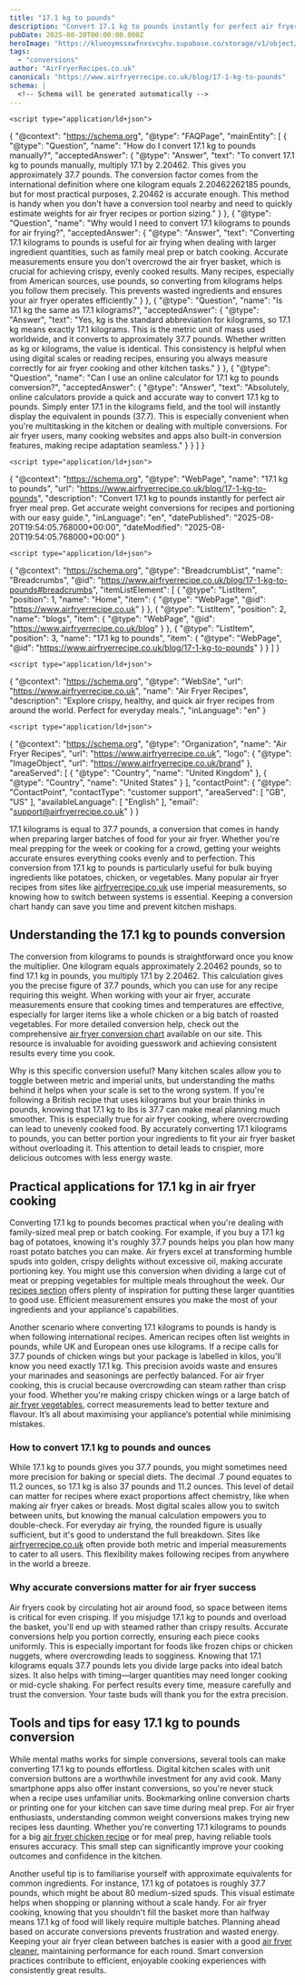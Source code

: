 ```yaml
---
title: "17.1 kg to pounds"
description: "Convert 17.1 kg to pounds instantly for perfect air fryer meal prep. Get accurate weight conversions for recipes and portioning with our easy guide."
pubDate: 2025-08-20T00:00:00.000Z
heroImage: "https://klueoymssxwfnxsvcyhv.supabase.co/storage/v1/object/public/Shmucket/17-1-kg-to-pounds.webp"
tags:
  - "conversions"
author: "AirFryerRecipes.co.uk"
canonical: "https://www.airfryerrecipe.co.uk/blog/17-1-kg-to-pounds"
schema: |
  <!-- Schema will be generated automatically -->
---
```

<script type="application/ld+json">
{
    "@context": "https://schema.org",
    "@type": "BlogPosting",
    "url": "https://www.airfryerrecipe.co.uk/blog/17-1-kg-to-pounds",
    "mainEntityOfPage": {
        "@type": "WebPage",
        "@id": "https://www.airfryerrecipe.co.uk/blog/17-1-kg-to-pounds"
    },
    "headline": "Quick 17.1 kg to Pounds Conversion for Air Fryer Cooking",
    "description": "Convert 17.1 kg to pounds instantly for perfect air fryer meal prep. Get accurate weight conversions for recipes and portioning with our easy guide.",
    "author": {
        "@type": "Person",
        "name": "AirFryerRecipes.co.uk",
        "url": "https://www.airfryerrecipe.co.uk/about",
        "image": {
            "@type": "ImageObject",
            "url": "https://klueoymssxwfnxsvcyhv.supabase.co/storage/v1/object/public/Shmucket/Me.jpg"
        }
    },
    "publisher": {
        "@type": "Organization",
        "name": "Air Fryer Recipe",
        "logo": {
            "@type": "ImageObject",
            "url": "https://cdn.prod.website-files.com/68224a465dfe9a7ab4f57570/6844191451a8b2f1e37e63cc_Untitled%20design%20-%202025-06-05T205644.948%20(1).png"
        }
    },
    "datePublished": "2025-08-20T19:54:05.768Z",
    "dateModified": "2025-08-20T19:54:05.768Z",
    "image": {
        "@type": "ImageObject",
        "url": "https://klueoymssxwfnxsvcyhv.supabase.co/storage/v1/object/public/Shmucket/17-1-kg-to-pounds.webp"
    },
    "about": {
        "@type": "Thing",
        "name": "Conversions"
    },
    "articleSection": "Conversions",
    "inLanguage": "en-GB"
}
</script>

    <script type="application/ld+json">
{
    "@context": "https://schema.org",
    "@type": "FAQPage",
    "mainEntity": [
        {
            "@type": "Question",
            "name": "How do I convert 17.1 kg to pounds manually?",
            "acceptedAnswer": {
                "@type": "Answer",
                "text": "To convert 17.1 kg to pounds manually, multiply 17.1 by 2.20462. This gives you approximately 37.7 pounds. The conversion factor comes from the international definition where one kilogram equals 2.20462262185 pounds, but for most practical purposes, 2.20462 is accurate enough. This method is handy when you don't have a conversion tool nearby and need to quickly estimate weights for air fryer recipes or portion sizing."
            }
        },
        {
            "@type": "Question",
            "name": "Why would I need to convert 17.1 kilograms to pounds for air frying?",
            "acceptedAnswer": {
                "@type": "Answer",
                "text": "Converting 17.1 kilograms to pounds is useful for air frying when dealing with larger ingredient quantities, such as family meal prep or batch cooking. Accurate measurements ensure you don't overcrowd the air fryer basket, which is crucial for achieving crispy, evenly cooked results. Many recipes, especially from American sources, use pounds, so converting from kilograms helps you follow them precisely. This prevents wasted ingredients and ensures your air fryer operates efficiently."
            }
        },
        {
            "@type": "Question",
            "name": "Is 17.1 kg the same as 17.1 kilograms?",
            "acceptedAnswer": {
                "@type": "Answer",
                "text": "Yes, kg is the standard abbreviation for kilograms, so 17.1 kg means exactly 17.1 kilograms. This is the metric unit of mass used worldwide, and it converts to approximately 37.7 pounds. Whether written as kg or kilograms, the value is identical. This consistency is helpful when using digital scales or reading recipes, ensuring you always measure correctly for air fryer cooking and other kitchen tasks."
            }
        },
        {
            "@type": "Question",
            "name": "Can I use an online calculator for 17.1 kg to pounds conversion?",
            "acceptedAnswer": {
                "@type": "Answer",
                "text": "Absolutely, online calculators provide a quick and accurate way to convert 17.1 kg to pounds. Simply enter 17.1 in the kilograms field, and the tool will instantly display the equivalent in pounds (37.7). This is especially convenient when you're multitasking in the kitchen or dealing with multiple conversions. For air fryer users, many cooking websites and apps also built-in conversion features, making recipe adaptation seamless."
            }
        }
    ]
}
</script>

    <script type="application/ld+json">
{
    "@context": "https://schema.org",
    "@type": "WebPage",
    "name": "17.1 kg to pounds",
    "url": "https://www.airfryerrecipe.co.uk/blog/17-1-kg-to-pounds",
    "description": "Convert 17.1 kg to pounds instantly for perfect air fryer meal prep. Get accurate weight conversions for recipes and portioning with our easy guide.",
    "inLanguage": "en",
    "datePublished": "2025-08-20T19:54:05.768000+00:00",
    "dateModified": "2025-08-20T19:54:05.768000+00:00"
}
</script>

    <script type="application/ld+json">
{
    "@context": "https://schema.org",
    "@type": "BreadcrumbList",
    "name": "Breadcrumbs",
    "@id": "https://www.airfryerrecipe.co.uk/blog/17-1-kg-to-pounds#breadcrumbs",
    "itemListElement": [
        {
            "@type": "ListItem",
            "position": 1,
            "name": "Home",
            "item": {
                "@type": "WebPage",
                "@id": "https://www.airfryerrecipe.co.uk"
            }
        },
        {
            "@type": "ListItem",
            "position": 2,
            "name": "blogs",
            "item": {
                "@type": "WebPage",
                "@id": "https://www.airfryerrecipe.co.uk/blog"
            }
        },
        {
            "@type": "ListItem",
            "position": 3,
            "name": "17.1 kg to pounds",
            "item": {
                "@type": "WebPage",
                "@id": "https://www.airfryerrecipe.co.uk/blog/17-1-kg-to-pounds"
            }
        }
    ]
}
</script>

    <script type="application/ld+json">
{
    "@context": "https://schema.org",
    "@type": "WebSite",
    "url": "https://www.airfryerrecipe.co.uk",
    "name": "Air Fryer Recipes",
    "description": "Explore crispy, healthy, and quick air fryer recipes from around the world. Perfect for everyday meals.",
    "inLanguage": "en"
}
</script>

    <script type="application/ld+json">
{
    "@context": "https://schema.org",
    "@type": "Organization",
    "name": "Air Fryer Recipes",
    "url": "https://www.airfryerrecipe.co.uk",
    "logo": {
        "@type": "ImageObject",
        "url": "https://www.airfryerrecipe.co.uk/brand"
    },
    "areaServed": [
        {
            "@type": "Country",
            "name": "United Kingdom"
        },
        {
            "@type": "Country",
            "name": "United States"
        }
    ],
    "contactPoint": {
        "@type": "ContactPoint",
        "contactType": "customer support",
        "areaServed": [
            "GB",
            "US"
        ],
        "availableLanguage": [
            "English"
        ],
        "email": "support@airfryerrecipe.co.uk"
    }
}
</script>

<p>17.1 kilograms is equal to 37.7 pounds, a conversion that comes in handy when preparing larger batches of food for your air fryer. Whether you're meal prepping for the week or cooking for a crowd, getting your weights accurate ensures everything cooks evenly and to perfection. This conversion from 17.1 kg to pounds is particularly useful for bulk buying ingredients like potatoes, chicken, or vegetables. Many popular air fryer recipes from sites like <a href="https://www.airfryerrecipe.co.uk">airfryerrecipe.co.uk</a> use imperial measurements, so knowing how to switch between systems is essential. Keeping a conversion chart handy can save you time and prevent kitchen mishaps.</p>

<h2>Understanding the 17.1 kg to pounds conversion</h2>
<p>The conversion from kilograms to pounds is straightforward once you know the multiplier. One kilogram equals approximately 2.20462 pounds, so to find 17.1 kg in pounds, you multiply 17.1 by 2.20462. This calculation gives you the precise figure of 37.7 pounds, which you can use for any recipe requiring this weight. When working with your air fryer, accurate measurements ensure that cooking times and temperatures are effective, especially for larger items like a whole chicken or a big batch of roasted vegetables. For more detailed conversion help, check out the comprehensive <a href="https://www.airfryerrecipe.co.uk/air-fryer-conversion-chart">air fryer conversion chart</a> available on our site. This resource is invaluable for avoiding guesswork and achieving consistent results every time you cook.</p>

<p>Why is this specific conversion useful? Many kitchen scales allow you to toggle between metric and imperial units, but understanding the maths behind it helps when your scale is set to the wrong system. If you're following a British recipe that uses kilograms but your brain thinks in pounds, knowing that 17.1 kg to lbs is 37.7 can make meal planning much smoother. This is especially true for air fryer cooking, where overcrowding can lead to unevenly cooked food. By accurately converting 17.1 kilograms to pounds, you can better portion your ingredients to fit your air fryer basket without overloading it. This attention to detail leads to crispier, more delicious outcomes with less energy waste.</p>

<h2>Practical applications for 17.1 kg in air fryer cooking</h2>
<p>Converting 17.1 kg to pounds becomes practical when you're dealing with family-sized meal prep or batch cooking. For example, if you buy a 17.1 kg bag of potatoes, knowing it's roughly 37.7 pounds helps you plan how many roast potato batches you can make. Air fryers excel at transforming humble spuds into golden, crispy delights without excessive oil, making accurate portioning key. You might use this conversion when dividing a large cut of meat or prepping vegetables for multiple meals throughout the week. Our <a href="https://www.airfryerrecipe.co.uk/recipes">recipes section</a> offers plenty of inspiration for putting these larger quantities to good use. Efficient measurement ensures you make the most of your ingredients and your appliance's capabilities.</p>

<p>Another scenario where converting 17.1 kilograms to pounds is handy is when following international recipes. American recipes often list weights in pounds, while UK and European ones use kilograms. If a recipe calls for 37.7 pounds of chicken wings but your package is labelled in kilos, you'll know you need exactly 17.1 kg. This precision avoids waste and ensures your marinades and seasonings are perfectly balanced. For air fryer cooking, this is crucial because overcrowding can steam rather than crisp your food. Whether you're making crispy chicken wings or a large batch of <a href="https://www.airfryerrecipe.co.uk/recipe-category/vegetables">air fryer vegetables</a>, correct measurements lead to better texture and flavour. It’s all about maximising your appliance’s potential while minimising mistakes.</p>

<h3>How to convert 17.1 kg to pounds and ounces</h3>
<p>While 17.1 kg to pounds gives you 37.7 pounds, you might sometimes need more precision for baking or special diets. The decimal .7 pound equates to 11.2 ounces, so 17.1 kg is also 37 pounds and 11.2 ounces. This level of detail can matter for recipes where exact proportions affect chemistry, like when making air fryer cakes or breads. Most digital scales allow you to switch between units, but knowing the manual calculation empowers you to double-check. For everyday air frying, the rounded figure is usually sufficient, but it's good to understand the full breakdown. Sites like <a href="https://www.airfryerrecipe.co.uk">airfryerrecipe.co.uk</a> often provide both metric and imperial measurements to cater to all users. This flexibility makes following recipes from anywhere in the world a breeze.</p>

<h3>Why accurate conversions matter for air fryer success</h3>
<p>Air fryers cook by circulating hot air around food, so space between items is critical for even crisping. If you misjudge 17.1 kg to pounds and overload the basket, you'll end up with steamed rather than crispy results. Accurate conversions help you portion correctly, ensuring each piece cooks uniformly. This is especially important for foods like frozen chips or chicken nuggets, where overcrowding leads to sogginess. Knowing that 17.1 kilograms equals 37.7 pounds lets you divide large packs into ideal batch sizes. It also helps with timing—larger quantities may need longer cooking or mid-cycle shaking. For perfect results every time, measure carefully and trust the conversion. Your taste buds will thank you for the extra precision.</p>

<h2>Tools and tips for easy 17.1 kg to pounds conversion</h2>
<p>While mental maths works for simple conversions, several tools can make converting 17.1 kg to pounds effortless. Digital kitchen scales with unit conversion buttons are a worthwhile investment for any avid cook. Many smartphone apps also offer instant conversions, so you're never stuck when a recipe uses unfamiliar units. Bookmarking online conversion charts or printing one for your kitchen can save time during meal prep. For air fryer enthusiasts, understanding common weight conversions makes trying new recipes less daunting. Whether you're converting 17.1 kilograms to pounds for a big <a href="https://www.airfryerrecipe.co.uk/recipe-category/chicken">air fryer chicken recipe</a> or for meal prep, having reliable tools ensures accuracy. This small step can significantly improve your cooking outcomes and confidence in the kitchen.</p>

<p>Another useful tip is to familiarise yourself with approximate equivalents for common ingredients. For instance, 17.1 kg of potatoes is roughly 37.7 pounds, which might be about 80 medium-sized spuds. This visual estimate helps when shopping or planning without a scale handy. For air fryer cooking, knowing that you shouldn't fill the basket more than halfway means 17.1 kg of food will likely require multiple batches. Planning ahead based on accurate conversions prevents frustration and wasted energy. Keeping your air fryer clean between batches is easier with a good <a href="https://www.airfryerrecipe.co.uk/air-fryer-cleaner">air fryer cleaner</a>, maintaining performance for each round. Smart conversion practices contribute to efficient, enjoyable cooking experiences with consistently great results.</p>
